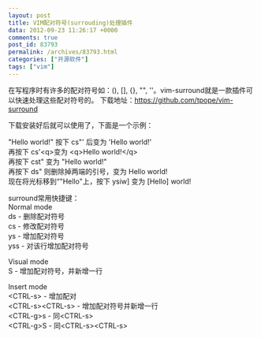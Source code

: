```yaml
---
layout: post
title: VIM配对符号(surrouding)处理插件
data: 2012-09-23 11:26:17 +0000
comments: true
post_id: 83793
permalink: /archives/83793.html
categories: ["开源软件"]
tags: ["vim"]
---
```


在写程序时有许多的配对符号如：(), [], {}, "", ''。vim-surround就是一款插件可以快速处理这些配对符号的。
下载地址：https://github.com/tpope/vim-surround

下载安装好后就可以使用了，下面是一个示例：

"Hello world!"  按下 cs"' 后变为 'Hello world!'  
再按下 cs'&lt;q&gt;变为  &lt;q&gt;Hello world!&lt;/q&gt;  
再按下 cst" 变为  "Hello world!"  
再按下 ds" 则删除掉两端的引号，变为  Hello world!  
现在将光标移到“"Hello"上，按下 ysiw] 变为 [Hello] world!  

surround常用快捷键：  
Normal mode  
ds  - 删除配对符号  
cs  - 修改配对符号  
ys  - 增加配对符号  
yss - 对该行增加配对符号  

Visual mode  
S   - 增加配对符号，并新增一行  

Insert mode   
&lt;CTRL-s&gt; - 增加配对  
&lt;CTRL-s&gt;&lt;CTRL-s&gt; - 增加配对符号并新增一行  
&lt;CTRL-g&gt;s - 同&lt;CTRL-s&gt;  
&lt;CTRL-g&gt;S - 同&lt;CTRL-s&gt;&lt;CTRL-s&gt;  
